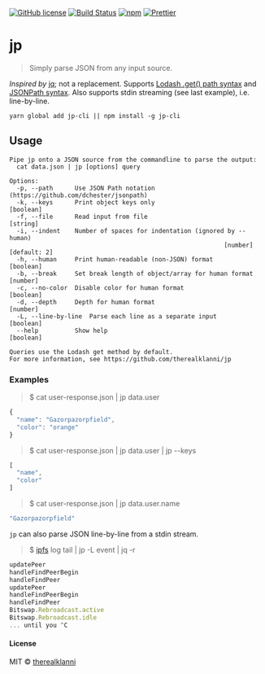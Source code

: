 [![GitHub license](https://img.shields.io/badge/license-MIT-blue.svg)](https://github.com/therealklanni/jp/blob/master/LICENSE)
[![Build Status](https://img.shields.io/travis/therealklanni/jp.svg)](https://travis-ci.org/therealklanni/jp)
[![npm](https://img.shields.io/npm/v/jp-cli.svg)](https://www.npmjs.com/package/jp-cli)
[![Prettier](https://img.shields.io/badge/style-prettier-ff69b4.svg)](https://github.com/prettier/prettier)

# jp

> Simply parse JSON from any input source.

_Inspired by_ [jq](https://github.com/stedolan/jq); not a replacement.
Supports [Lodash .get() path syntax](https://lodash.com/docs/#get) and [JSONPath syntax](https://github.com/dchester/jsonpath).
Also supports stdin streaming (see last example), i.e. line-by-line.

```
yarn global add jp-cli || npm install -g jp-cli
```

## Usage

```
Pipe jp onto a JSON source from the commandline to parse the output:
  cat data.json | jp [options] query

Options:
  -p, --path      Use JSON Path notation (https://github.com/dchester/jsonpath)
  -k, --keys      Print object keys only                               [boolean]
  -f, --file      Read input from file                                  [string]
  -i, --indent    Number of spaces for indentation (ignored by --human)
                                                           [number] [default: 2]
  -h, --human     Print human-readable (non-JSON) format               [boolean]
  -b, --break     Set break length of object/array for human format     [number]
  -c, --no-color  Disable color for human format                       [boolean]
  -d, --depth     Depth for human format                                [number]
  -L, --line-by-line  Parse each line as a separate input              [boolean]
  --help          Show help                                            [boolean]

Queries use the Lodash get method by default.
For more information, see https://github.com/therealklanni/jp
```

### Examples


> $ cat user-response.json | jp data.user

```js
{
  "name": "Gazorpazorpfield",
  "color": "orange"
}
```

> $ cat user-response.json | jp data.user | jp --keys

```js
[
  "name",
  "color"
]
```

> $ cat user-response.json | jp data.user.name

```js
"Gazorpazorpfield"
```

`jp` can also parse JSON line-by-line from a stdin stream.

> $ [ipfs](https://github.com/ipfs/ipfs) log tail | jp -L event | jq -r

```js
updatePeer
handleFindPeerBegin
handleFindPeer
updatePeer
handleFindPeerBegin
handleFindPeer
Bitswap.Rebroadcast.active
Bitswap.Rebroadcast.idle
... until you ^C
```

#### License

MIT © [therealklanni](https://github.com/therealklanni)
